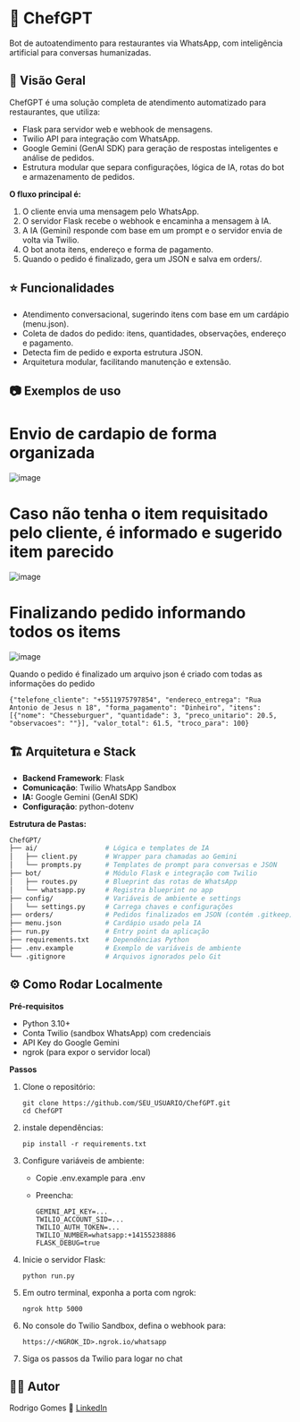 # 🍔 ChefGPT

Bot de autoatendimento para restaurantes via WhatsApp, com inteligência artificial para conversas humanizadas.

## 🚀 Visão Geral

ChefGPT é uma solução completa de atendimento automatizado para restaurantes, que utiliza:
 - Flask para servidor web e webhook de mensagens.
 - Twilio API para integração com WhatsApp.
 - Google Gemini (GenAI SDK) para geração de respostas inteligentes e análise de pedidos.
 - Estrutura modular que separa configurações, lógica de IA, rotas do bot e armazenamento de pedidos.

**O fluxo principal é:**
1. O cliente envia uma mensagem pelo WhatsApp.
2. O servidor Flask recebe o webhook e encaminha a mensagem à IA.
3. A IA (Gemini) responde com base em um prompt e o servidor envia de volta via Twilio.
4. O bot anota itens, endereço e forma de pagamento.
5. Quando o pedido é finalizado, gera um JSON e salva em orders/.

## ⭐ Funcionalidades
 - Atendimento conversacional, sugerindo itens com base em um cardápio (menu.json).
 - Coleta de dados do pedido: itens, quantidades, observações, endereço e pagamento.
 - Detecta fim de pedido e exporta estrutura JSON.
 - Arquitetura modular, facilitando manutenção e extensão.

## 📷 Exemplos de uso
# Envio de cardapio de forma organizada
![image](https://github.com/user-attachments/assets/5c05bee3-0ac5-4c6e-870e-f74dfc38b3fb)

# Caso não tenha o item requisitado pelo cliente, é informado e sugerido item parecido
![image](https://github.com/user-attachments/assets/d2fab405-4094-495d-87d2-86ff2d6aec81)

# Finalizando pedido informando todos os items
![image](https://github.com/user-attachments/assets/b53737b5-4402-4f95-a9ec-9708978d22f7)

Quando o pedido é finalizado um arquivo json é criado com todas as informações do pedido

```{"telefone_cliente": "+5511975797854", "endereco_entrega": "Rua Antonio de Jesus n 18", "forma_pagamento": "Dinheiro", "itens": [{"nome": "Chesseburguer", "quantidade": 3, "preco_unitario": 20.5, "observacoes": ""}], "valor_total": 61.5, "troco_para": 100}```

## 🏗️ Arquitetura e Stack

 - **Backend Framework**: Flask
 - **Comunicação**: Twilio WhatsApp Sandbox
 - **IA:** Google Gemini (GenAI SDK)
 - **Configuração**: python-dotenv

**Estrutura de Pastas:**
 ```bash
ChefGPT/
├── ai/                 # Lógica e templates de IA
│   ├── client.py       # Wrapper para chamadas ao Gemini
│   └── prompts.py      # Templates de prompt para conversas e JSON
├── bot/                # Módulo Flask e integração com Twilio
│   ├── routes.py       # Blueprint das rotas de WhatsApp
│   └── whatsapp.py     # Registra blueprint no app
├── config/             # Variáveis de ambiente e settings
│   └── settings.py     # Carrega chaves e configurações
├── orders/             # Pedidos finalizados em JSON (contém .gitkeep)
├── menu.json           # Cardápio usado pela IA
├── run.py              # Entry point da aplicação
├── requirements.txt    # Dependências Python
├── .env.example        # Exemplo de variáveis de ambiente
└── .gitignore          # Arquivos ignorados pelo Git
```

## ⚙️ Como Rodar Localmente

**Pré-requisitos**
 - Python 3.10+
 - Conta Twilio (sandbox WhatsApp) com credenciais
 - API Key do Google Gemini
 - ngrok (para expor o servidor local)

**Passos**
1. Clone o repositório:
    ```
    git clone https://github.com/SEU_USUARIO/ChefGPT.git
    cd ChefGPT
    ```

2. instale dependências:
    ```
    pip install -r requirements.txt
    ```

3. Configure variáveis de ambiente:
   - Copie .env.example para .env
   - Preencha:

        ```
        GEMINI_API_KEY=...
        TWILIO_ACCOUNT_SID=...
        TWILIO_AUTH_TOKEN=...
        TWILIO_NUMBER=whatsapp:+14155238886
        FLASK_DEBUG=true
        ```

4. Inicie o servidor Flask:
    
    ```
    python run.py
    ```

5. Em outro terminal, exponha a porta com ngrok:
    
    ```
    ngrok http 5000
    ```

6. No console do Twilio Sandbox, defina o webhook para:
    
    ```
    https://<NGROK_ID>.ngrok.io/whatsapp
    ```

7. Siga os passos da Twilio para logar no chat


## 🧑‍💻 Autor
Rodrigo Gomes
🔗 [LinkedIn](https://www.linkedin.com/in/rodrigogomes-profile/)
